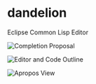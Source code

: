 # dandelion
Eclipse Common Lisp Editor

![Completion Proposal](https://a.fsdn.com/con/app/proj/dandelion-ecl/screenshots/133391.jpg/182/137/2)

![Editor and Code Outline](https://a.fsdn.com/con/app/proj/dandelion-ecl/screenshots/133381.jpg/182/137/2)

![Apropos View](https://a.fsdn.com/con/app/proj/dandelion-ecl/screenshots/133393.jpg/182/137/2)
